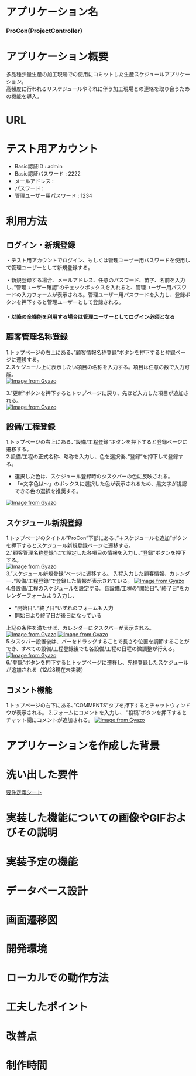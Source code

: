#	アプリケーション名
### ProCon(ProjectController)

#	アプリケーション概要
多品種少量生産の加工現場での使用にコミットした生産スケジュールアプリケーション。  
高頻度に行われるリスケジュールやそれに伴う加工現場との連絡を取り合うための機能を導入。

#	URL
[]()

#	テスト用アカウント
* Basic認証ID	:	admin
* Basic認証パスワード	:	2222
* メールアドレス	:	
* パスワード	:	
* 管理ユーザー用パスワード	:	1234

#	利用方法
## ログイン・新規登録
・テスト用アカウントでログイン、もしくは管理ユーザー用パスワードを使用して管理ユーザーとして新規登録する。  

・新規登録する場合、メールアドレス、任意のパスワード、苗字、名前を入力し、”管理ユーザー確認”のチェックボックスを入れると、管理ユーザー用パスワードの入力フォームが表示される。管理ユーザー用パスワードを入力し、登録ボタンを押下すると管理ユーザーとして登録される。  

#### ・以降の全機能を利用する場合は管理ユーザーとしてログイン必須となる

## 顧客管理名称登録
1.トップページの右上にある、”顧客情報名称登録”ボタンを押下すると登録ページに遷移する。  
2.スケジュール上に表示したい項目の名称を入力する。項目は任意の数で入力可能。  
[![Image from Gyazo](https://i.gyazo.com/1d3ecdcb8d760527d6b411beac68de7e.png)](https://gyazo.com/1d3ecdcb8d760527d6b411beac68de7e)    
  
3.”更新”ボタンを押下するとトップページに戻り、先ほど入力した項目が追加される。  
[![Image from Gyazo](https://i.gyazo.com/7d60f3daf6480a159764e0b7498a20ac.png)](https://gyazo.com/7d60f3daf6480a159764e0b7498a20ac)  

## 設備/工程登録
1.トップページの右上にある、”設備/工程登録”ボタンを押下すると登録ページに遷移する。  
2.設備/工程の正式名称、略称を入力し、色を選択後、”登録”を押下して登録する。  
* 選択した色は、スケジュール登録時のタスクバーの色に反映される。  
* 「※文字色は～」のボックスに選択した色が表示されるため、黒文字が視認できる色の選択を推奨する。  
  
[![Image from Gyazo](https://i.gyazo.com/99f419a72874c1d8dfae51e3a7df40ae.png)](https://gyazo.com/99f419a72874c1d8dfae51e3a7df40ae)

## スケジュール新規登録
1.トップページのタイトル”ProCon”下部にある、”＋スケジュールを追加”ボタンを押下するとスケジュール新規登録ページに遷移する。  
2."顧客管理名称登録"にて設定した各項目の情報を入力し、”登録”ボタンを押下する。  
[![Image from Gyazo](https://i.gyazo.com/3aad3ea852b61a4b545e1316c988b034.png)](https://gyazo.com/3aad3ea852b61a4b545e1316c988b034)  
3.”スケジュール新規登録”ページに遷移する。 先程入力した顧客情報、カレンダー、”設備/工程登録”で登録した情報が表示されている。 
[![Image from Gyazo](https://i.gyazo.com/eb8d16b633df6d7ab00ee26cbafa6f7d.png)](https://gyazo.com/eb8d16b633df6d7ab00ee26cbafa6f7d)  
4.各設備/工程のスケジュールを設定する。各設備/工程の”開始日”、”終了日”をカレンダーフォームより入力し、
* ”開始日”、”終了日”いずれのフォームも入力
* 開始日より終了日が後日になっている  

上記の条件を満たせば、カレンダーにタスクバーが表示される。
[![Image from Gyazo](https://i.gyazo.com/a73867978daa481526d8db5231f4d1fc.png)](https://gyazo.com/a73867978daa481526d8db5231f4d1fc)
[![Image from Gyazo](https://i.gyazo.com/3ecdf444e555ed0fcad43d752ad4f6de.png)](https://gyazo.com/3ecdf444e555ed0fcad43d752ad4f6de)  
5.タスクバー設置後は、バーをドラッグすることで長さや位置を調節することができ、すべての設備/工程登録後でも各設備/工程の日程の微調整が行える。  
[![Image from Gyazo](https://i.gyazo.com/134963f28fef52097dcfc43367ba727c.gif)](https://gyazo.com/134963f28fef52097dcfc43367ba727c)  
6.”登録”ボタンを押下するとトップページに遷移し、先程登録したスケジュールが追加される（12/28現在未実装）

## コメント機能
1.トップページの右下にある、”COMMENTS”タブを押下するとチャットウィンドウが表示される。
2.フォームにコメントを入力し、 ”投稿”ボタンを押下するとチャット欄にコメントが追加される。
[![Image from Gyazo](https://i.gyazo.com/10ddf49247067e8167af731c5e787f39.gif)](https://gyazo.com/10ddf49247067e8167af731c5e787f39) 


#	アプリケーションを作成した背景


#	洗い出した要件
[要件定義シート](https://docs.google.com/spreadsheets/d/1dLXrYDWhAJif9tzNyP_ffw_itcIwM7QZkqmKlsDOyyQ/edit?usp=sharing)

#	実装した機能についての画像やGIFおよびその説明

#	実装予定の機能

#	データベース設計

#	画面遷移図

#	開発環境

#	ローカルでの動作方法

#	工夫したポイント

#	改善点

#	制作時間